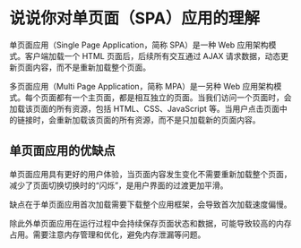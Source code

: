# 说说你对单页面（SPA）应用的理解

单页面应用（Single Page Application，简称 SPA）是一种 Web 应用架构模式。客户端加载一个 HTML 页面后，后续所有交互通过 AJAX 请求数据，动态更新页面内容，而不是重新加载整个页面。

多页面应用（Multi Page Application，简称 MPA）是一另种 Web 应用架构模式。每个页面都有一个主页面，都是相互独立的页面。当我们访问一个页面时，会加载该页面的所有资源，包括 HTML、CSS、JavaScript 等。当用户点击页面中的链接时，会重新加载该页面的所有资源，而不是只加载新的页面内容。

## 单页面应用的优缺点

单页面应用具有更好的用户体验，当页面内容发生变化不需要重新加载整个页面，减少了页面切换切换时的“闪烁”，是用户界面的过渡更加平滑。

缺点在于单页面应用首次加载需要下载整个应用框架，会导致首次加载速度偏慢。

除此外单页面应用在运行过程中会持续保存页面状态和数据，可能导致较高的内存占用。需要注意内存管理和优化，避免内存泄漏等问题。
